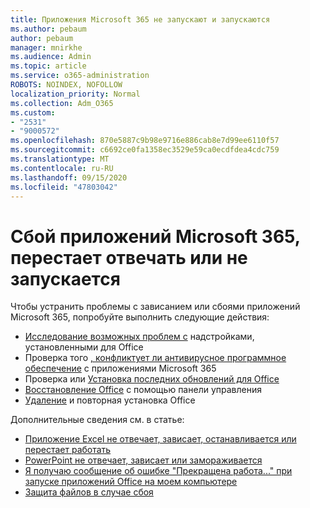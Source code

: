 ```yaml
---
title: Приложения Microsoft 365 не запускают и запускаются
ms.author: pebaum
author: pebaum
manager: mnirkhe
ms.audience: Admin
ms.topic: article
ms.service: o365-administration
ROBOTS: NOINDEX, NOFOLLOW
localization_priority: Normal
ms.collection: Adm_O365
ms.custom:
- "2531"
- "9000572"
ms.openlocfilehash: 870e5887c9b98e9716e886cab8e7d99ee6110f57
ms.sourcegitcommit: c6692ce0fa1358ec3529e59ca0ecdfdea4cdc759
ms.translationtype: MT
ms.contentlocale: ru-RU
ms.lasthandoff: 09/15/2020
ms.locfileid: "47803042"
---
```

# <a name="microsoft-365-apps-crash-stop-responding-or-dont-launch"></a>Сбой приложений Microsoft 365, перестает отвечать или не запускается

Чтобы устранить проблемы с зависанием или сбоями приложений Microsoft 365, попробуйте выполнить следующие действия:

- [Исследование возможных проблем с](https://support.office.com/article/powerpoint-isn-t-responding-hangs-or-freezes-652ede6e-e3d2-449a-a07f-8c800dfb948d#bkmk_addins) надстройками, установленными для Office
- Проверка того [, конфликтует ли антивирусное программное обеспечение](https://support.office.com/article/powerpoint-isn-t-responding-hangs-or-freezes-652ede6e-e3d2-449a-a07f-8c800dfb948d?ocmsassetID#bkmk_conflict) с приложениями Microsoft 365
- Проверка или [Установка последних обновлений для Office](https://support.office.com/article/update-office-and-your-computer-with-microsoft-update-2ab296f3-7f03-43a2-8e50-46de917611c5)
- [Восстановление Office](https://support.office.com/article/repair-an-office-application-7821d4b6-7c1d-4205-aa0e-a6b40c5bb88b) с помощью панели управления
- [Удаление](https://support.office.com/article/uninstall-office-from-a-pc-9dd49b83-264a-477a-8fcc-2fdf5dbf61d8) и повторная установка Office

Дополнительные сведения см. в статье:
- [Приложение Excel не отвечает, зависает, останавливается или перестает работать](https://support.office.com/article/excel-not-responding-hangs-freezes-or-stops-working-37e7d3c9-9e84-40bf-a805-4ca6853a1ff4)
- [PowerPoint не отвечает, зависает или замораживается](https://support.office.com/article/powerpoint-isn-t-responding-hangs-or-freezes-652ede6e-e3d2-449a-a07f-8c800dfb948d)
- [Я получаю сообщение об ошибке "Прекращена работа..." при запуске приложений Office на моем компьютере](https://support.office.com/article/i-get-a-stopped-working-error-when-i-start-office-applications-on-my-pc-52bd7985-4e99-4a35-84c8-2d9b8301a2fa)
- [Защита файлов в случае сбоя](https://support.office.com/article/help-protect-your-files-in-case-of-a-crash-551c29b1-6a4b-4415-a3ff-a80415b92f99)